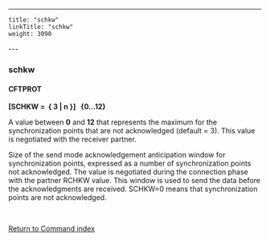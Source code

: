 ---
    title: "schkw"
    linkTitle: "schkw"
    weight: 3090
---<span id="schkw"></span>

### schkw

#### CFTPROT

****[SCHKW =  {
3
&#124; n }]   {0...12}****

A value between ****0**** and ****12**** that represents the maximum for the
synchronization points that are not acknowledged (default = 3). This value is negotiated
with the receiver partner.

Size of the send mode acknowledgement anticipation window for synchronization
points, expressed as a number of synchronization points not acknowledged.
The value is negotiated during the connection phase with the partner RCHKW
value. This window is used to send the data before the acknowledgments
are received. SCHKW=0 means that synchronization points are not acknowledged.

 

[Return to Command index](../../)
